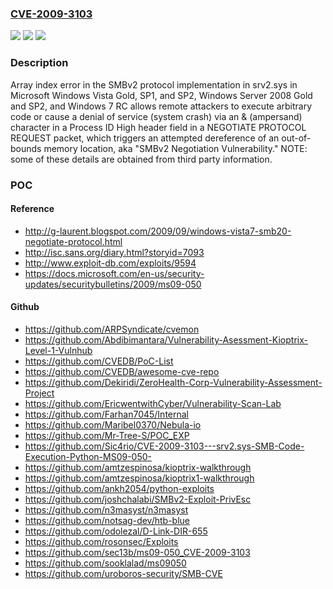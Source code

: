 ### [CVE-2009-3103](https://cve.mitre.org/cgi-bin/cvename.cgi?name=CVE-2009-3103)
![](https://img.shields.io/static/v1?label=Product&message=n%2Fa&color=blue)
![](https://img.shields.io/static/v1?label=Version&message=n%2Fa&color=blue)
![](https://img.shields.io/static/v1?label=Vulnerability&message=n%2Fa&color=brighgreen)

### Description

Array index error in the SMBv2 protocol implementation in srv2.sys in Microsoft Windows Vista Gold, SP1, and SP2, Windows Server 2008 Gold and SP2, and Windows 7 RC allows remote attackers to execute arbitrary code or cause a denial of service (system crash) via an & (ampersand) character in a Process ID High header field in a NEGOTIATE PROTOCOL REQUEST packet, which triggers an attempted dereference of an out-of-bounds memory location, aka "SMBv2 Negotiation Vulnerability." NOTE: some of these details are obtained from third party information.

### POC

#### Reference
- http://g-laurent.blogspot.com/2009/09/windows-vista7-smb20-negotiate-protocol.html
- http://isc.sans.org/diary.html?storyid=7093
- http://www.exploit-db.com/exploits/9594
- https://docs.microsoft.com/en-us/security-updates/securitybulletins/2009/ms09-050

#### Github
- https://github.com/ARPSyndicate/cvemon
- https://github.com/Abdibimantara/Vulnerability-Asessment-Kioptrix-Level-1-Vulnhub
- https://github.com/CVEDB/PoC-List
- https://github.com/CVEDB/awesome-cve-repo
- https://github.com/Dekiridi/ZeroHealth-Corp-Vulnerability-Assessment-Project
- https://github.com/EricwentwithCyber/Vulnerability-Scan-Lab
- https://github.com/Farhan7045/Internal
- https://github.com/Maribel0370/Nebula-io
- https://github.com/Mr-Tree-S/POC_EXP
- https://github.com/Sic4rio/CVE-2009-3103---srv2.sys-SMB-Code-Execution-Python-MS09-050-
- https://github.com/amtzespinosa/kioptrix-walkthrough
- https://github.com/amtzespinosa/kioptrix1-walkthrough
- https://github.com/ankh2054/python-exploits
- https://github.com/joshchalabi/SMBv2-Exploit-PrivEsc
- https://github.com/n3masyst/n3masyst
- https://github.com/notsag-dev/htb-blue
- https://github.com/odolezal/D-Link-DIR-655
- https://github.com/rosonsec/Exploits
- https://github.com/sec13b/ms09-050_CVE-2009-3103
- https://github.com/sooklalad/ms09050
- https://github.com/uroboros-security/SMB-CVE

